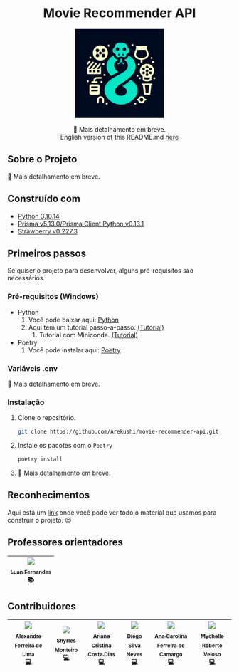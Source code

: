<h1 align="center">
    Movie Recommender API
</h1>

<p align="center">
    <a href="#" target="blank">
        <img
            src="./assets/movie-icon.svg"
            width="200"
            title="Project Icon"
            alt="Project Icon"
        />
    </a>
</p>

<p align="center">
    🚧 Mais detalhamento em breve.
    <br>
    English version of this README.md <a href="https://github.com/Arekushi/movie-recommender-api/blob/master/README.en.md">here</a>
</p>

## Sobre o Projeto
🚧 Mais detalhamento em breve.


## Construído com
- [Python 3.10.14][python]
- [Prisma v5.13.0/Prisma Client Python v0.13.1][prisma]
- [Strawberry v0.227.3][strawberry]


## Primeiros passos
Se quiser o projeto para desenvolver, alguns pré-requisitos são necessários.


### Pré-requisitos (Windows)
* Python
    1. Você pode baixar aqui: [Python][python]
    2. Aqui tem um tutorial passo-a-passo. [(Tutorial)][python_tutorial]
        1. Tutorial com Miniconda. [(Tutorial)][miniconda_tutorial]
* Poetry
    1. Você pode instalar aqui: [Poetry][poetry]


### Variáveis .env
🚧 Mais detalhamento em breve.


### Instalação
1. Clone o repositório.
    ```sh
    git clone https://github.com/Arekushi/movie-recommender-api.git
    ```
2. Instale os pacotes com o `Poetry`
    ```sh
    poetry install
    ```
3. 🚧 Mais detalhamento em breve.

## Reconhecimentos
Aqui está um [link][acknowledgments] onde você pode ver todo o material que usamos para construir o projeto. 😉

## Professores orientadores
| [<div><img width=115 src="https://avatars.githubusercontent.com/u/31980070?v=4"><br><sub>Luan Fernandes</sub></div>][arekushi] <div title="Guide">📚</div> |
| :---: |

## Contribuidores
| [<div><img width=115 src="https://avatars.githubusercontent.com/u/54884313?v=4"><br><sub>Alexandre Ferreira de Lima</sub></div>][arekushi] <div title="Code">💻</div> | [<div><img width=115 src="https://avatars.githubusercontent.com/u/4665684?v=4"><br><sub>Shyrles Monteiro</sub></div>][shyrles] <div title="Code">💻</div> | [<div><img width=115 src="https://avatars.githubusercontent.com/u/91470759?v=4"><br><sub>Ariane Cristina Costa Dias</sub></div>][ariane] <div title="Code">💻</div> | [<div><img width=115 src="https://avatars.githubusercontent.com/u/90654164?v=4"><br><sub>Diego Silva Neves</sub></div>][diego] <div title="Code">💻</div> | [<div><img width=115 src="https://avatars.githubusercontent.com/u/91035018?v=4"><br><sub>Ana Carolina Ferreira de Camargo</sub></div>][ana] <div title="Code">💻</div> | [<div><img width=115 src="https://avatars.githubusercontent.com/u/86978502?v=4"><br><sub>Mychelle Roberto Veloso</sub></div>][myche] <div title="Code">💻</div> |
| :---: | :---: | :---: | :---: | :---: | :---: |


<!-- [Build With] -->
[python]: https://www.python.org/downloads/
[python_tutorial]: https://www.digitalocean.com/community/tutorials/install-python-windows-10
[miniconda_tutorial]: https://katiekodes.com/setup-python-windows-miniconda/
[poetry]: https://python-poetry.org/docs/#installation
[prisma]: https://github.com/RobertCraigie/prisma-client-py
[strawberry]: https://strawberry.rocks/docs

<!-- [Some links] -->
[acknowledgments]: https://arekushi.notion.site/Acknowledgments-826db5a25cbf4f629640641cbd3ab917?pvs=4

<!-- [Constributors] -->
[arekushi]: https://github.com/Arekushi
[shyrles]: https://github.com/Shyrles
[ariane]: https://github.com/arianeccdias
[diego]: https://github.com/nevesbattousai
[ana]: https://github.com/Anakaita
[myche]: https://github.com/mychveloso
